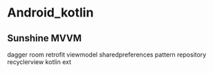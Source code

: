 Android_kotlin
=========================
Sunshine MVVM
-----------------------
dagger
room
retrofit
viewmodel
sharedpreferences
pattern repository
recyclerview
kotlin ext





